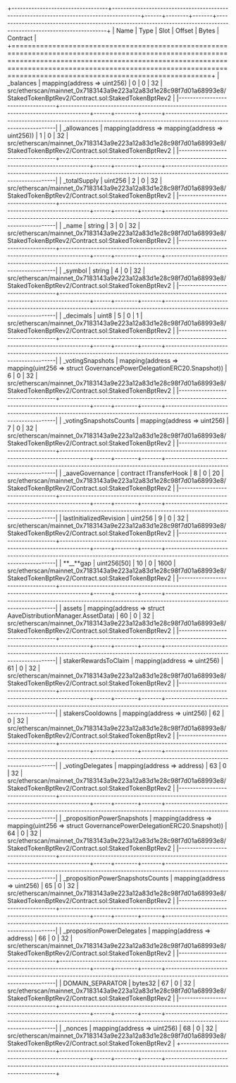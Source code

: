 +----------------------------------+----------------------------------------------------------------------------------------+------+--------+-------+---------------------------------------------------------------------------------------------------------------------+
| Name | Type | Slot | Offset | Bytes | Contract |
+=========================================================================================================================================================================================================================================================================+
| \_balances | mapping(address => uint256) | 0 | 0 | 32 | src/etherscan/mainnet_0x7183143a9e223a12a83d1e28c98f7d01a68993e8/StakedTokenBptRev2/Contract.sol:StakedTokenBptRev2 |
|----------------------------------+----------------------------------------------------------------------------------------+------+--------+-------+---------------------------------------------------------------------------------------------------------------------|
| \_allowances | mapping(address => mapping(address => uint256)) | 1 | 0 | 32 | src/etherscan/mainnet_0x7183143a9e223a12a83d1e28c98f7d01a68993e8/StakedTokenBptRev2/Contract.sol:StakedTokenBptRev2 |
|----------------------------------+----------------------------------------------------------------------------------------+------+--------+-------+---------------------------------------------------------------------------------------------------------------------|
| \_totalSupply | uint256 | 2 | 0 | 32 | src/etherscan/mainnet_0x7183143a9e223a12a83d1e28c98f7d01a68993e8/StakedTokenBptRev2/Contract.sol:StakedTokenBptRev2 |
|----------------------------------+----------------------------------------------------------------------------------------+------+--------+-------+---------------------------------------------------------------------------------------------------------------------|
| \_name | string | 3 | 0 | 32 | src/etherscan/mainnet_0x7183143a9e223a12a83d1e28c98f7d01a68993e8/StakedTokenBptRev2/Contract.sol:StakedTokenBptRev2 |
|----------------------------------+----------------------------------------------------------------------------------------+------+--------+-------+---------------------------------------------------------------------------------------------------------------------|
| \_symbol | string | 4 | 0 | 32 | src/etherscan/mainnet_0x7183143a9e223a12a83d1e28c98f7d01a68993e8/StakedTokenBptRev2/Contract.sol:StakedTokenBptRev2 |
|----------------------------------+----------------------------------------------------------------------------------------+------+--------+-------+---------------------------------------------------------------------------------------------------------------------|
| \_decimals | uint8 | 5 | 0 | 1 | src/etherscan/mainnet_0x7183143a9e223a12a83d1e28c98f7d01a68993e8/StakedTokenBptRev2/Contract.sol:StakedTokenBptRev2 |
|----------------------------------+----------------------------------------------------------------------------------------+------+--------+-------+---------------------------------------------------------------------------------------------------------------------|
| \_votingSnapshots | mapping(address => mapping(uint256 => struct GovernancePowerDelegationERC20.Snapshot)) | 6 | 0 | 32 | src/etherscan/mainnet_0x7183143a9e223a12a83d1e28c98f7d01a68993e8/StakedTokenBptRev2/Contract.sol:StakedTokenBptRev2 |
|----------------------------------+----------------------------------------------------------------------------------------+------+--------+-------+---------------------------------------------------------------------------------------------------------------------|
| \_votingSnapshotsCounts | mapping(address => uint256) | 7 | 0 | 32 | src/etherscan/mainnet_0x7183143a9e223a12a83d1e28c98f7d01a68993e8/StakedTokenBptRev2/Contract.sol:StakedTokenBptRev2 |
|----------------------------------+----------------------------------------------------------------------------------------+------+--------+-------+---------------------------------------------------------------------------------------------------------------------|
| \_aaveGovernance | contract ITransferHook | 8 | 0 | 20 | src/etherscan/mainnet_0x7183143a9e223a12a83d1e28c98f7d01a68993e8/StakedTokenBptRev2/Contract.sol:StakedTokenBptRev2 |
|----------------------------------+----------------------------------------------------------------------------------------+------+--------+-------+---------------------------------------------------------------------------------------------------------------------|
| lastInitializedRevision | uint256 | 9 | 0 | 32 | src/etherscan/mainnet_0x7183143a9e223a12a83d1e28c98f7d01a68993e8/StakedTokenBptRev2/Contract.sol:StakedTokenBptRev2 |
|----------------------------------+----------------------------------------------------------------------------------------+------+--------+-------+---------------------------------------------------------------------------------------------------------------------|
| **\_\_**gap | uint256[50] | 10 | 0 | 1600 | src/etherscan/mainnet_0x7183143a9e223a12a83d1e28c98f7d01a68993e8/StakedTokenBptRev2/Contract.sol:StakedTokenBptRev2 |
|----------------------------------+----------------------------------------------------------------------------------------+------+--------+-------+---------------------------------------------------------------------------------------------------------------------|
| assets | mapping(address => struct AaveDistributionManager.AssetData) | 60 | 0 | 32 | src/etherscan/mainnet_0x7183143a9e223a12a83d1e28c98f7d01a68993e8/StakedTokenBptRev2/Contract.sol:StakedTokenBptRev2 |
|----------------------------------+----------------------------------------------------------------------------------------+------+--------+-------+---------------------------------------------------------------------------------------------------------------------|
| stakerRewardsToClaim | mapping(address => uint256) | 61 | 0 | 32 | src/etherscan/mainnet_0x7183143a9e223a12a83d1e28c98f7d01a68993e8/StakedTokenBptRev2/Contract.sol:StakedTokenBptRev2 |
|----------------------------------+----------------------------------------------------------------------------------------+------+--------+-------+---------------------------------------------------------------------------------------------------------------------|
| stakersCooldowns | mapping(address => uint256) | 62 | 0 | 32 | src/etherscan/mainnet_0x7183143a9e223a12a83d1e28c98f7d01a68993e8/StakedTokenBptRev2/Contract.sol:StakedTokenBptRev2 |
|----------------------------------+----------------------------------------------------------------------------------------+------+--------+-------+---------------------------------------------------------------------------------------------------------------------|
| \_votingDelegates | mapping(address => address) | 63 | 0 | 32 | src/etherscan/mainnet_0x7183143a9e223a12a83d1e28c98f7d01a68993e8/StakedTokenBptRev2/Contract.sol:StakedTokenBptRev2 |
|----------------------------------+----------------------------------------------------------------------------------------+------+--------+-------+---------------------------------------------------------------------------------------------------------------------|
| \_propositionPowerSnapshots | mapping(address => mapping(uint256 => struct GovernancePowerDelegationERC20.Snapshot)) | 64 | 0 | 32 | src/etherscan/mainnet_0x7183143a9e223a12a83d1e28c98f7d01a68993e8/StakedTokenBptRev2/Contract.sol:StakedTokenBptRev2 |
|----------------------------------+----------------------------------------------------------------------------------------+------+--------+-------+---------------------------------------------------------------------------------------------------------------------|
| \_propositionPowerSnapshotsCounts | mapping(address => uint256) | 65 | 0 | 32 | src/etherscan/mainnet_0x7183143a9e223a12a83d1e28c98f7d01a68993e8/StakedTokenBptRev2/Contract.sol:StakedTokenBptRev2 |
|----------------------------------+----------------------------------------------------------------------------------------+------+--------+-------+---------------------------------------------------------------------------------------------------------------------|
| \_propositionPowerDelegates | mapping(address => address) | 66 | 0 | 32 | src/etherscan/mainnet_0x7183143a9e223a12a83d1e28c98f7d01a68993e8/StakedTokenBptRev2/Contract.sol:StakedTokenBptRev2 |
|----------------------------------+----------------------------------------------------------------------------------------+------+--------+-------+---------------------------------------------------------------------------------------------------------------------|
| DOMAIN_SEPARATOR | bytes32 | 67 | 0 | 32 | src/etherscan/mainnet_0x7183143a9e223a12a83d1e28c98f7d01a68993e8/StakedTokenBptRev2/Contract.sol:StakedTokenBptRev2 |
|----------------------------------+----------------------------------------------------------------------------------------+------+--------+-------+---------------------------------------------------------------------------------------------------------------------|
| \_nonces | mapping(address => uint256) | 68 | 0 | 32 | src/etherscan/mainnet_0x7183143a9e223a12a83d1e28c98f7d01a68993e8/StakedTokenBptRev2/Contract.sol:StakedTokenBptRev2 |
+----------------------------------+----------------------------------------------------------------------------------------+------+--------+-------+---------------------------------------------------------------------------------------------------------------------+
